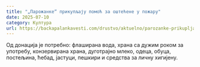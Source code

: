 ```yaml
---
title: "„Парожанке“ прикупљају помоћ за оштећене у пожару"
date: 2025-07-10
category: Култура
url: https://backapalankavesti.com/drustvo/aktuelno/parozanke-prikupljaju-pomoc-za-ostecene-u-pozaru/
---
```


Од донација је потребно: флаширана вода, храна са дужим роком за употребу, конзервирана храна, дуготрајно млеко, одеца, обуца, постељина, ћебад, јастуци, пешкири и средства за личну хигијену.

